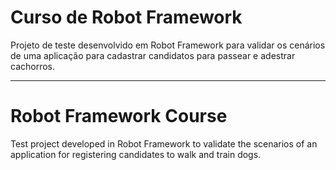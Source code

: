 # Curso de Robot Framework
Projeto de teste desenvolvido em Robot Framework para validar os cenários de uma aplicação para cadastrar candidatos para passear e adestrar cachorros.

---

# Robot Framework Course
Test project developed in Robot Framework to validate the scenarios of an application for registering candidates to walk and train dogs.

